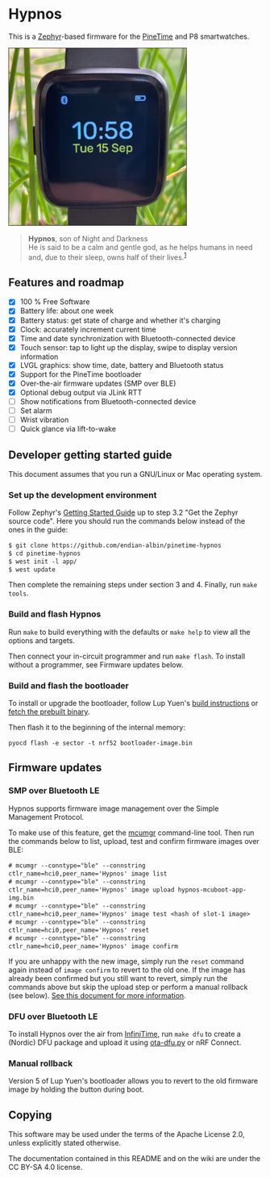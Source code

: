 # Hypnos

This is a [Zephyr](https://www.zephyrproject.org/)-based firmware for the
[PineTime](https://www.pine64.org/pinetime/) and P8 smartwatches.

<img src="app/hypnos/watch_photo.jpg" title="Hypnos watch (CC BY-SA 4.0)">

> **Hypnos**, son of Night and Darkness</br>
> He is said to be a calm and gentle god, as he helps humans in need and, due to their sleep, owns
> half of their lives.<sup>[1](https://en.wikipedia.org/wiki/Hypnos)</sup>

## Features and roadmap

- [x] 100 % Free Software
- [x] Battery life: about one week
- [x] Battery status: get state of charge and whether it's charging
- [x] Clock: accurately increment current time
- [x] Time and date synchronization with Bluetooth-connected device
- [x] Touch sensor: tap to light up the display, swipe to display version information
- [x] LVGL graphics: show time, date, battery and Bluetooth status
- [x] Support for the PineTime bootloader
- [x] Over-the-air firmware updates (SMP over BLE)
- [x] Optional debug output via JLink RTT
- [ ] Show notifications from Bluetooth-connected device
- [ ] Set alarm
- [ ] Wrist vibration
- [ ] Quick glance via lift-to-wake

## Developer getting started guide

This document assumes that you run a GNU/Linux or Mac operating system.

### Set up the development environment

Follow Zephyr's [Getting Started
Guide](https://docs.zephyrproject.org/latest/getting_started/index.html) up to
step 3.2 "Get the Zephyr source code". Here you should run the commands below
instead of the ones in the guide:

```
$ git clone https://github.com/endian-albin/pinetime-hypnos
$ cd pinetime-hypnos
$ west init -l app/
$ west update
```

Then complete the remaining steps under section 3 and 4. Finally, run `make
tools`.

### Build and flash Hypnos

Run `make` to build everything with the defaults or `make help` to view all the
options and targets.

Then connect your in-circuit programmer and run `make flash`. To install
without a programmer, see Firmware updates below.

### Build and flash the bootloader

To install or upgrade the bootloader, follow Lup Yuen's [build
instructions](https://lupyuen.github.io/pinetime-rust-mynewt/articles/mcuboot#build-and-flash-mcuboot-bootloader)
or [fetch the prebuilt
binary](https://github.com/lupyuen/pinetime-rust-mynewt/releases/tag/v5.0.4).

Then flash it to the beginning of the internal memory:
```
pyocd flash -e sector -t nrf52 bootloader-image.bin
```

## Firmware updates

### SMP over Bluetooth LE

Hypnos supports firmware image management over the Simple Management Protocol.

To make use of this feature, get the
[mcumgr](https://github.com/apache/mynewt-mcumgr#command-line-tool) command-line
tool. Then run the commands below to list, upload, test and confirm firmware
images over BLE:

```
# mcumgr --conntype="ble" --connstring ctlr_name=hci0,peer_name='Hypnos' image list
# mcumgr --conntype="ble" --connstring ctlr_name=hci0,peer_name='Hypnos' image upload hypnos-mcuboot-app-img.bin
# mcumgr --conntype="ble" --connstring ctlr_name=hci0,peer_name='Hypnos' image test <hash of slot-1 image>
# mcumgr --conntype="ble" --connstring ctlr_name=hci0,peer_name='Hypnos' reset
# mcumgr --conntype="ble" --connstring ctlr_name=hci0,peer_name='Hypnos' image confirm
```

If you are unhappy with the new image, simply run the `reset` command again
instead of `image confirm` to revert to the old one. If the image has already
been confirmed but you still want to revert, simply run the commands above but
skip the upload step or perform a manual rollback (see below). [See this
document for more
information](https://docs.zephyrproject.org/latest/samples/subsys/mgmt/mcumgr/smp_svr/README.html).

### DFU over Bluetooth LE

To install Hypnos over the air from
[InfiniTime](https://github.com/JF002/Pinetime), run `make dfu` to create a
(Nordic) DFU package and upload it using
[ota-dfu.py](https://github.com/JF002/Pinetime/tree/master/bootloader/ota-dfu-python)
or nRF Connect.

### Manual rollback

Version 5 of Lup Yuen's bootloader allows you to revert to the old firmware
image by holding the button during boot.

## Copying

This software may be used under the terms of the Apache License 2.0, unless
explicitly stated otherwise.

The documentation contained in this README and on the wiki are under the CC
BY-SA 4.0 license.

